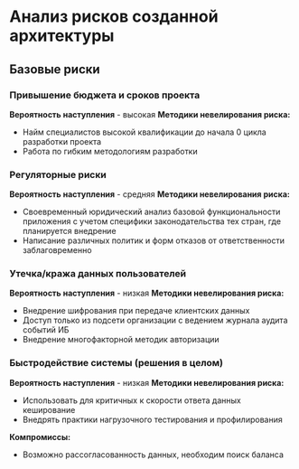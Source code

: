 # Анализ рисков созданной архитектуры

## Базовые риски
### Привышение бюджета и сроков проекта
__Вероятность наступления__ - высокая
__Методики невелирования риска:__ 
- Найм специалистов высокой квалификации до начала 0 цикла разработки проекта
- Работа по гибким методологиям разработки 

### Регуляторные риски
__Вероятность наступления__ - средняя
__Методики невелирования риска:__ 
- Своевременный юридический анализ базовой функциональности приложения с учетом специфики законодательства тех стран, где планируется внедрение
- Написание различных политик и форм отказов от ответственности заблаговременно

### Утечка/кража данных пользователей
__Вероятность наступления__ - низкая
__Методики невелирования риска:__ 
- Внедрение шифрования при передаче клиентских данных
- Доступ только из подсети организации с ведением журнала аудита событий ИБ
- Внедрение многофакторной методик авторизации

### Быстродействие системы (решения в целом)
__Вероятность наступления__ - низкая
__Методики невелирования риска:__
- Использовать для критичных к скорости ответа данных кеширование 
- Внедрять практики нагрузочного тестирования и профилирования

__Компромиссы:__
- Возможно рассогласованность данных, необходим поиск баланса
